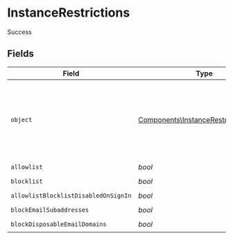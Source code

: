 # InstanceRestrictions

Success


## Fields

| Field                                                                                          | Type                                                                                           | Required                                                                                       | Description                                                                                    |
| ---------------------------------------------------------------------------------------------- | ---------------------------------------------------------------------------------------------- | ---------------------------------------------------------------------------------------------- | ---------------------------------------------------------------------------------------------- |
| `object`                                                                                       | [Components\InstanceRestrictionsObject](../../Models/Components/InstanceRestrictionsObject.md) | :heavy_check_mark:                                                                             | String representing the object's type. Objects of the same type share the same value.          |
| `allowlist`                                                                                    | *bool*                                                                                         | :heavy_check_mark:                                                                             | N/A                                                                                            |
| `blocklist`                                                                                    | *bool*                                                                                         | :heavy_check_mark:                                                                             | N/A                                                                                            |
| `allowlistBlocklistDisabledOnSignIn`                                                           | *bool*                                                                                         | :heavy_check_mark:                                                                             | N/A                                                                                            |
| `blockEmailSubaddresses`                                                                       | *bool*                                                                                         | :heavy_check_mark:                                                                             | N/A                                                                                            |
| `blockDisposableEmailDomains`                                                                  | *bool*                                                                                         | :heavy_check_mark:                                                                             | N/A                                                                                            |